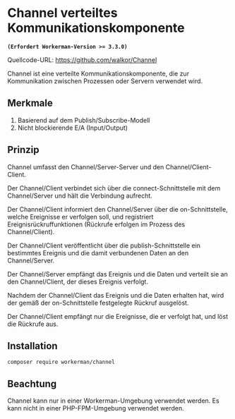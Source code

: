 # Channel verteiltes Kommunikationskomponente
**```(Erfordert Workerman-Version >= 3.3.0)```**

Quellcode-URL: https://github.com/walkor/Channel

Channel ist eine verteilte Kommunikationskomponente, die zur Kommunikation zwischen Prozessen oder Servern verwendet wird.

## Merkmale
1. Basierend auf dem Publish/Subscribe-Modell
2. Nicht blockierende E/A (Input/Output)

## Prinzip
Channel umfasst den Channel/Server-Server und den Channel/Client-Client.

Der Channel/Client verbindet sich über die connect-Schnittstelle mit dem Channel/Server und hält die Verbindung aufrecht.

Der Channel/Client informiert den Channel/Server über die on-Schnittstelle, welche Ereignisse er verfolgen soll, und registriert Ereignisrückruffunktionen (Rückrufe erfolgen im Prozess des Channel/Client).

Der Channel/Client veröffentlicht über die publish-Schnittstelle ein bestimmtes Ereignis und die damit verbundenen Daten an den Channel/Server.

Der Channel/Server empfängt das Ereignis und die Daten und verteilt sie an den Channel/Client, der dieses Ereignis verfolgt.

Nachdem der Channel/Client das Ereignis und die Daten erhalten hat, wird der gemäß der on-Schnittstelle festgelegte Rückruf ausgelöst.

Der Channel/Client empfängt nur die Ereignisse, die er verfolgt hat, und löst die Rückrufe aus.

## Installation
`composer require workerman/channel`

## Beachtung
Channel kann nur in einer Workerman-Umgebung verwendet werden. Es kann nicht in einer PHP-FPM-Umgebung verwendet werden.
